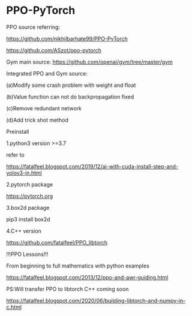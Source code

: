 # PPO-PyTorch
PPO source referring: 

https://github.com/nikhilbarhate99/PPO-PyTorch

https://github.com/ASzot/ppo-pytorch

Gym main source: https://github.com/openai/gym/tree/master/gym

Integrated PPO and Gym source:

(a)Modify some crash problem with weight and float

(b)Value function can not do backpropagation fixed

(c)Remove redundant network

(d)Add trick shot method

Preinstall

1.python3 version >=3.7

refer to

https://fatalfeel.blogspot.com/2019/12/ai-with-cuda-install-step-and-yolov3-in.html

2.pytorch package

https://pytorch.org

3.box2d package

pip3 install box2d

4.C++ version

https://github.com/fatalfeel/PPO_libtorch

!!!PPO Lessons!!!

From beginning to full mathematics with python examples

https://fatalfeel.blogspot.com/2013/12/ppo-and-awr-guiding.html

PS:Will transfer PPO to libtorch C++ coming soon

https://fatalfeel.blogspot.com/2020/06/building-libtorch-and-numpy-in-c.html
